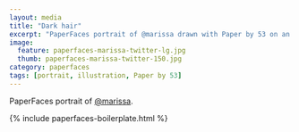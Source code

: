 ```yaml
---
layout: media
title: "Dark hair"
excerpt: "PaperFaces portrait of @marissa drawn with Paper by 53 on an iPad."
image: 
  feature: paperfaces-marissa-twitter-lg.jpg
  thumb: paperfaces-marissa-twitter-150.jpg
category: paperfaces
tags: [portrait, illustration, Paper by 53]
---
```


PaperFaces portrait of [@marissa](http://twitter.com/marissa).

{% include paperfaces-boilerplate.html %}